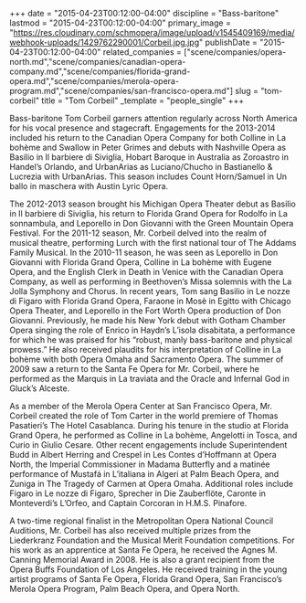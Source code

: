 +++
date = "2015-04-23T00:12:00-04:00"
discipline = "Bass-baritone"
lastmod = "2015-04-23T00:12:00-04:00"
primary_image = "https://res.cloudinary.com/schmopera/image/upload/v1545409169/media/webhook-uploads/1429762290001/Corbeil.jpg.jpg"
publishDate = "2015-04-23T00:12:00-04:00"
related_companies = ["scene/companies/opera-north.md","scene/companies/canadian-opera-company.md","scene/companies/florida-grand-opera.md","scene/companies/merola-opera-program.md","scene/companies/san-francisco-opera.md"]
slug = "tom-corbeil"
title = "Tom Corbeil"
_template = "people_single"
+++

Bass-baritone Tom Corbeil garners attention regularly across North America for his vocal presence and stagecraft.  Engagements for the 2013-2014 included his return to the Canadian Opera Company for both Colline in La bohème and Swallow in Peter Grimes and debuts with Nashville Opera as Basilio in Il barbiere di Siviglia, Hobart Baroque in Australia as Zoroastro in Handel’s Orlando, and UrbanArias as Luciano/Chucho in Bastianello & Lucrezia with UrbanArias. This season includes Count Horn/Samuel in Un ballo in maschera with Austin Lyric Opera.

The 2012-2013 season brought his Michigan Opera Theater debut as Basilio in Il barbiere di Siviglia, his return to Florida Grand Opera for Rodolfo in La sonnambula, and Leporello in Don Giovanni with the Green Mountain Opera Festival.  For the 2011-12 season, Mr. Corbeil delved into the realm of musical theatre, performing Lurch with the first national tour of The Addams Family Musical.  In the 2010-11 season, he was seen as Leporello in Don Giovanni with Florida Grand Opera, Colline in La bohème with Eugene Opera, and the English Clerk in Death in Venice with the Canadian Opera Company, as well as performing in Beethoven’s Missa solemnis with the La Jolla Symphony and Chorus.  In recent years, Tom sang Basilio in Le nozze di Figaro with Florida Grand Opera, Faraone in Mosè in Egitto with Chicago Opera Theater, and Leporello in the Fort Worth Opera production of Don Giovanni. Previously, he made his New York debut with Gotham Chamber Opera singing the role of Enrico in Haydn’s L’isola disabitata, a performance for which he was praised for his “robust, manly bass-baritone and physical prowess.” He also received plaudits for his interpretation of Colline in La bohème with both Opera Omaha and Sacramento Opera. The summer of 2009 saw a return to the Santa Fe Opera for Mr. Corbeil, where he performed as the Marquis in La traviata and the Oracle and Infernal God in Gluck’s Alceste.

As a member of the Merola Opera Center at San Francisco Opera, Mr. Corbeil created the role of Tom Carter in the world premiere of Thomas Pasatieri’s The Hotel Casablanca.  During his tenure in the studio at Florida Grand Opera, he performed as Colline in La bohème, Angelotti in Tosca, and Curio in Giulio Cesare.  Other recent engagements include Superintendent Budd in Albert Herring and Crespel in Les Contes d’Hoffmann at Opera North, the Imperial Commissioner in Madama Butterfly and a matinée performance of Mustafá in L’italiana in Algeri at Palm Beach Opera, and Zuniga in The Tragedy of Carmen at Opera Omaha.  Additional roles include Figaro in Le nozze di Figaro, Sprecher in Die Zauberflöte, Caronte in Monteverdi’s L’Orfeo, and Captain Corcoran in H.M.S. Pinafore.

A two-time regional finalist in the Metropolitan Opera National Council Auditions, Mr. Corbeil has also received multiple prizes from the Liederkranz Foundation and the Musical Merit Foundation competitions. For his work as an apprentice at Santa Fe Opera, he received the Agnes M. Canning Memorial Award in 2008. He is also a grant recipient from the Opera Buffs Foundation of Los Angeles.  He received training in the young artist programs of Santa Fe Opera, Florida Grand Opera, San Francisco’s Merola Opera Program, Palm Beach Opera, and Opera North.
